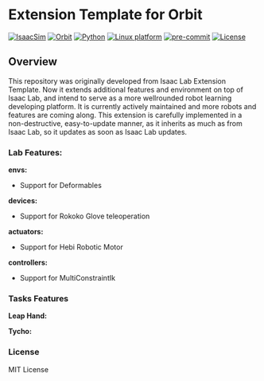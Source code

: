 # Extension Template for Orbit

[![IsaacSim](https://img.shields.io/badge/IsaacSim-2023.4.1-silver.svg)](https://docs.omniverse.nvidia.com/isaacsim/latest/overview.html)
[![Orbit](https://img.shields.io/badge/IsaacLab-1.0.0-silver)](https://isaac-sim.github.io/IsaacLab/)
[![Python](https://img.shields.io/badge/python-3.10-blue.svg)](https://docs.python.org/3/whatsnew/3.10.html)
[![Linux platform](https://img.shields.io/badge/platform-linux--64-orange.svg)](https://releases.ubuntu.com/20.04/)
[![pre-commit](https://img.shields.io/badge/pre--commit-enabled-brightgreen?logo=pre-commit&logoColor=white)](https://pre-commit.com/)
[![License](https://img.shields.io/badge/license-MIT-yellow.svg)](https://opensource.org/license/mit)

## Overview

This repository was originally developed from Isaac Lab Extension Template. Now it extends additional features and 
environment on top of Isaac Lab, and intend to serve as a more wellrounded robot learning developing platform. 
It is currently actively maintained and more robots and features are coming along. This extension is carefully
implemented in a non-destructive, easy-to-update manner, as it inherits as much as from Isaac Lab, so it updates
as soon as Isaac Lab updates.


### Lab Features:

**envs:**
- Support for Deformables

**devices:**
- Support for Rokoko Glove teleoperation

**actuators:**
- Support for Hebi Robotic Motor

**controllers:**
- Support for MultiConstraintIk

### Tasks Features
**Leap Hand:**

**Tycho:**


### License

MIT License
